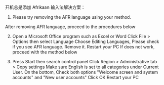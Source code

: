 开机总是添加 Afrikaan 输入法解决方案：

1. Please try removing the AFR language using your method.

After removing AFR language, proceed to the procedures below

2. Open a Microsoft Office program such as Excel or Word
Click File > Options then select Language
Choose Editing Languages, Please check if you see AFR language. Remove it.
Restart your PC
If does not work, proceed with the method below

3. Press Start then search control panel
Click Region > Administrative tab > Copy settings
Make sure English is set to all categories under Current User.
On the bottom, Check both options "Welcome screen and system accounts" and "New user accounts"
Click OK
Restart your PC
